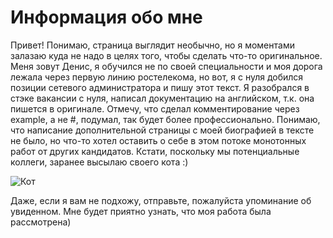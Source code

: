 # Информация обо мне

Привет!
Понимаю, страница выглядит необычно, но я моментами залазаю куда не надо в целях того, чтобы сделать что-то оригинальное.
Меня зовут Денис, я обучился не по своей специальности и моя дорога лежала через первую линию ростелекома, но вот, я с нуля добился позиции сетевого администратора 
и пишу этот текст. Я разобрался в стэке вакансии с нуля, написал документацию на английском, т.к. она пишется в оригинале. Отмечу, что сделал комментирование через example, а не #, подумал, так будет более профессионально.
Понимаю, что написание дополнительной страницы с моей биографией в тексте не было, но что-то хотел оставить о себе в этом потоке монотонных работ от других кандидатов.
Кстати, поскольку мы потенциальные коллеги, заранее высылаю своего кота :)

![Кот](images/cat.jpeg)

Даже, если я вам не подхожу, отправьте, пожалуйста упоминание об увиденном. Мне будет приятно узнать, что моя работа была рассмотрена)
